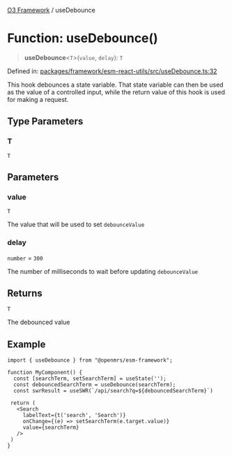 [O3 Framework](../API.md) / useDebounce

# Function: useDebounce()

> **useDebounce**\<`T`\>(`value`, `delay`): `T`

Defined in: [packages/framework/esm-react-utils/src/useDebounce.ts:32](https://github.com/openmrs/openmrs-esm-core/blob/85cde3ce59cd3d29230c98040a3f53525e808725/packages/framework/esm-react-utils/src/useDebounce.ts#L32)

This hook debounces a state variable. That state variable can then be used as the
value of a controlled input, while the return value of this hook is used for making
a request.

## Type Parameters

### T

`T`

## Parameters

### value

`T`

The value that will be used to set `debounceValue`

### delay

`number` = `300`

The number of milliseconds to wait before updating `debounceValue`

## Returns

`T`

The debounced value

## Example

```tsx
import { useDebounce } from "@openmrs/esm-framework";

function MyComponent() {
  const [searchTerm, setSearchTerm] = useState('');
  const debouncedSearchTerm = useDebounce(searchTerm);
  const swrResult = useSWR(`/api/search?q=${debouncedSearchTerm}`)

 return (
   <Search
     labelText={t('search', 'Search')}
     onChange={(e) => setSearchTerm(e.target.value)}
     value={searchTerm}
   />
 )
}
```
